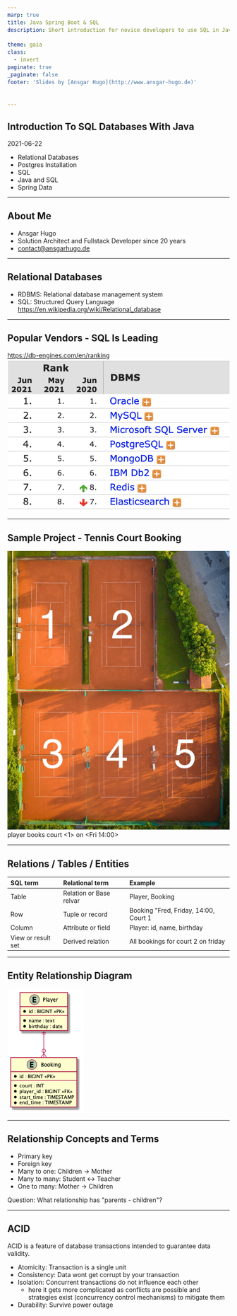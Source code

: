 ```yaml
---
marp: true
title: Java Spring Boot & SQL
description: Short introduction for novice developers to use SQL in Java

theme: gaia
class:
  - invert
paginate: true
_paginate: false
footer: 'Slides by [Ansgar Hugo](http://www.ansgar-hugo.de)'


---
```

## Introduction To SQL Databases With Java
2021-06-22

- Relational Databases
- Postgres Installation
- SQL
- Java and SQL
- Spring Data

---
## About Me
- Ansgar Hugo
- Solution Architect and Fullstack Developer since 20 years
- contact@ansgarhugo.de

---
## Relational Databases
- RDBMS: Relational database management system
- SQL: Structured Query Language
  https://en.wikipedia.org/wiki/Relational_database
---
## Popular Vendors - SQL Is Leading

https://db-engines.com/en/ranking
![h:400px](img/top_vendors.png "Popular DBMS")

---
## Sample Project - Tennis Court Booking
![h:450px](img/courts.jpg "Tennis Courts") player <peter> books court <1> on <Fri 14:00>

---
## Relations / Tables / Entities

| SQL term           | Relational term          | Example                                             |
| :-------------     | :-------------           | :-----                                              |
| Table              | Relation or Base relvar  | Player, Booking                                     |
| Row                | Tuple or record          | Booking "Fred, Friday, 14:00, Court 1               |
| Column             | Attribute or field       | Player: id, name, birthday                          |
| View or result set | Derived relation         | All bookings for court 2 on friday                  |

---
## Entity Relationship Diagram
![h:400px](img/er_diagram.png "Entity Relationship Diagram")

---
## Relationship Concepts and Terms
- Primary key
- Foreign key
- Many to one: Children -> Mother
- Many to many: Student <-> Teacher
- One to many: Mother -> Children

Question: What relationship has "parents - children"?

---

## ACID

ACID is a feature of database transactions intended to guarantee data validity.

- Atomicity: Transaction is a single unit
- Consistency: Data wont get corrupt by your transaction
- Isolation: Concurrent transactions do not influence each other
  - here it gets more complicated as conflicts are possible and strategies exist (concurrency control mechanisms) to
    mitigate them
- Durability: Survive power outage

